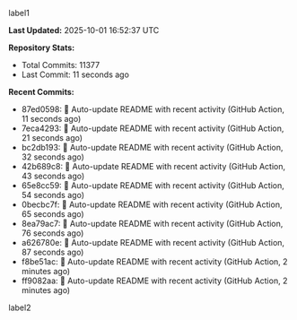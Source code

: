 
label1 
<!-- ACTIVITY_START -->
**Last Updated:** 2025-10-01 16:52:37 UTC

**Repository Stats:**
- Total Commits: 11377
- Last Commit: 11 seconds ago

**Recent Commits:**
- 87ed0598: 🤖 Auto-update README with recent activity (GitHub Action, 11 seconds ago)
- 7eca4293: 🤖 Auto-update README with recent activity (GitHub Action, 21 seconds ago)
- bc2db193: 🤖 Auto-update README with recent activity (GitHub Action, 32 seconds ago)
- 42b689c8: 🤖 Auto-update README with recent activity (GitHub Action, 43 seconds ago)
- 65e8cc59: 🤖 Auto-update README with recent activity (GitHub Action, 54 seconds ago)
- 0becbc7f: 🤖 Auto-update README with recent activity (GitHub Action, 65 seconds ago)
- 8ea79ac7: 🤖 Auto-update README with recent activity (GitHub Action, 76 seconds ago)
- a626780e: 🤖 Auto-update README with recent activity (GitHub Action, 87 seconds ago)
- f8be51ac: 🤖 Auto-update README with recent activity (GitHub Action, 2 minutes ago)
- ff9082aa: 🤖 Auto-update README with recent activity (GitHub Action, 2 minutes ago)
<!-- ACTIVITY_END -->

label2
